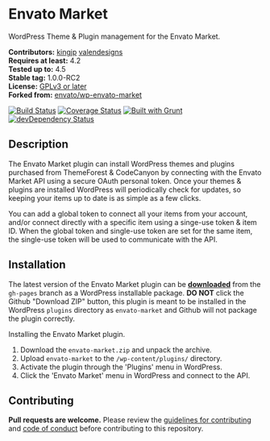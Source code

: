 # Envato Market

WordPress Theme & Plugin management for the Envato Market.

**Contributors:** [kingjp](https://github.com/KingJP) [valendesigns](https://profiles.wordpress.org/valendesigns)  
**Requires at least:** 4.2  
**Tested up to:** 4.5  
**Stable tag:** 1.0.0-RC2  
**License:** [GPLv3 or later](http://www.gnu.org/licenses/gpl-3.0.html)  
**Forked from:** [envato/wp-envato-market](https://github.com/envato/wp-envato-market)

[![Build Status](https://travis-ci.org/kingjp/wp-envato-market.svg?branch=master)](https://travis-ci.org/kingjp/wp-envato-market) [![Coverage Status](https://coveralls.io/repos/kingjp/wp-envato-market/badge.svg?branch=master)](https://coveralls.io/github/kingjp/wp-envato-market) [![Built with Grunt](https://cdn.gruntjs.com/builtwith.png)](http://gruntjs.com) [![devDependency Status](https://david-dm.org/kingjp/wp-envato-market/dev-status.svg)](https://david-dm.org/kingjp/wp-envato-market#info=devDependencies) 

## Description ##

The Envato Market plugin can install WordPress themes and plugins purchased from ThemeForest & CodeCanyon by connecting with the Envato Market API using a secure OAuth personal token. Once your themes & plugins are installed WordPress will periodically check for updates, so keeping your items up to date is as simple as a few clicks.

You can add a global token to connect all your items from your account, and/or connect directly with a specific item using a singe-use token & item ID. When the global token and single-use token are set for the same item, the single-use token will be used to communicate with the API.

## Installation ##

The latest version of the Envato Market plugin can be [**downloaded**](http://kingjp.github.io/wp-envato-market/dist/envato-market.zip) from the `gh-pages` branch as a WordPress installable package. **DO NOT** click the Github "Download ZIP" button, this plugin is meant to be installed in the WordPress `plugins` directory as `envato-market` and Github will not package the plugin correctly.

Installing the Envato Market plugin.

1. Download the `envato-market.zip` and unpack the archive.
1. Upload `envato-market` to the `/wp-content/plugins/` directory.
1. Activate the plugin through the 'Plugins' menu in WordPress.
1. Click the 'Envato Market' menu in WordPress and connect to the API.

## Contributing ##

**Pull requests are welcome.** Please review the [guidelines for contributing](https://github.com/kingjp/wp-envato-market/blob/master/contributing.md) and [code of conduct](https://github.com/kingjp/wp-envato-market/blob/master/code_of_conduct.md) before contributing to this repository.

